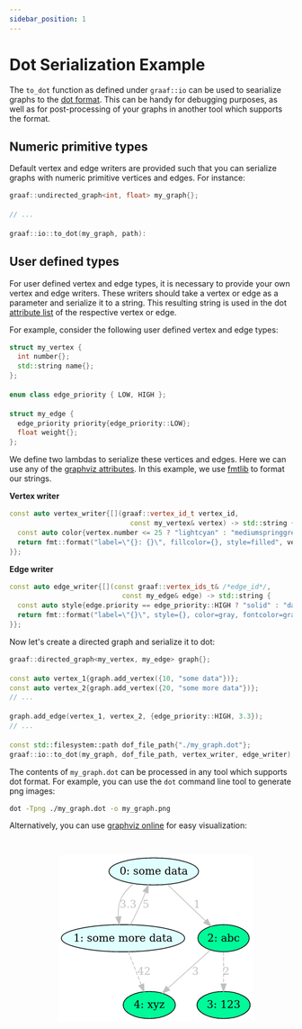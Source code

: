 ```yaml
---
sidebar_position: 1
---
```


# Dot Serialization Example

The `to_dot` function as defined under `graaf::io` can be used to searialize graphs to the [dot format](https://graphviz.org/doc/info/lang.html). This can be handy for debugging purposes, as well as for post-processing of your graphs in another tool which supports the format.

## Numeric primitive types

Default vertex and edge writers are provided such that you can serialize graphs with numeric primitive vertices and edges. For instance:

```c++
graaf::undirected_graph<int, float> my_graph{};

// ...

graaf::io::to_dot(my_graph, path):
```

## User defined types
For user defined vertex and edge types, it is necessary to provide your own vertex and edge writers. These writers should take a vertex or edge as a parameter and serialize it to a string. This resulting string is used in the dot [attribute list](https://graphviz.org/doc/info/attrs.html) of the respective vertex or edge.

For example, consider the following user defined vertex and edge types:

```c++
struct my_vertex {
  int number{};
  std::string name{};
};

enum class edge_priority { LOW, HIGH };

struct my_edge {
  edge_priority priority{edge_priority::LOW};
  float weight{};
};
```

We define two lambdas to serialize these vertices and edges. Here we can use any of the [graphviz attributes](https://graphviz.org/doc/info/attrs.html). In this example, we use [fmtlib](https://github.com/fmtlib/fmt) to format our strings.

**Vertex writer**

```c++
const auto vertex_writer{[](graaf::vertex_id_t vertex_id,
                              const my_vertex& vertex) -> std::string {
  const auto color{vertex.number <= 25 ? "lightcyan" : "mediumspringgreen"};
  return fmt::format("label=\"{}: {}\", fillcolor={}, style=filled", vertex_id, vertex.name, color);
}};
```

**Edge writer**

```c++
const auto edge_writer{[](const graaf::vertex_ids_t& /*edge_id*/,
                            const my_edge& edge) -> std::string {
  const auto style{edge.priority == edge_priority::HIGH ? "solid" : "dashed"};
  return fmt::format("label=\"{}\", style={}, color=gray, fontcolor=gray", edge.weight, style);
}};
```

Now let's create a directed graph and serialize it to dot:

```c++
graaf::directed_graph<my_vertex, my_edge> graph{};

const auto vertex_1{graph.add_vertex({10, "some data"})};
const auto vertex_2{graph.add_vertex({20, "some more data"})};
// ...

graph.add_edge(vertex_1, vertex_2, {edge_priority::HIGH, 3.3});
// ...

const std::filesystem::path dof_file_path{"./my_graph.dot"};
graaf::io::to_dot(my_graph, dof_file_path, vertex_writer, edge_writer);
```

The contents of `my_graph.dot` can be processed in any tool which supports dot format. For example, you can use the `dot` command line tool to generate png images:

```bash
dot -Tpng ./my_graph.dot -o my_graph.png
```

 Alternatively, you can use [graphviz online](https://dreampuf.github.io/GraphvizOnline/#digraph%20G%20%7B%0A%0A%20%20subgraph%20cluster_0%20%7B%0A%20%20%20%20style%3Dfilled%3B%0A%20%20%20%20color%3Dlightgrey%3B%0A%20%20%20%20node%20%5Bstyle%3Dfilled%2Ccolor%3Dwhite%5D%3B%0A%20%20%20%20a0%20-%3E%20a1%20-%3E%20a2%20-%3E%20a3%3B%0A%20%20%20%20label%20%3D%20%22process%20%231%22%3B%0A%20%20%7D%0A%0A%20%20subgraph%20cluster_1%20%7B%0A%20%20%20%20node%20%5Bstyle%3Dfilled%5D%3B%0A%20%20%20%20b0%20-%3E%20b1%20-%3E%20b2%20-%3E%20b3%3B%0A%20%20%20%20label%20%3D%20%22process%20%232%22%3B%0A%20%20%20%20color%3Dblue%0A%20%20%7D%0A%20%20start%20-%3E%20a0%3B%0A%20%20start%20-%3E%20b0%3B%0A%20%20a1%20-%3E%20b3%3B%0A%20%20b2%20-%3E%20a3%3B%0A%20%20a3%20-%3E%20a0%3B%0A%20%20a3%20-%3E%20end%3B%0A%20%20b3%20-%3E%20end%3B%0A%0A%20%20start%20%5Bshape%3DMdiamond%5D%3B%0A%20%20end%20%5Bshape%3DMsquare%5D%3B%0A%7D) for easy visualization:

<pre>
<p align="center">
  <img src="./dot-serialization-graph.png"></img>
</p>
</pre>